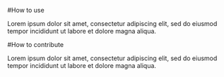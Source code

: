 #How to use

Lorem ipsum dolor sit amet, consectetur adipiscing elit, sed do eiusmod tempor incididunt ut labore et dolore magna aliqua.

#How to contribute

Lorem ipsum dolor sit amet, consectetur adipiscing elit, sed do eiusmod tempor incididunt ut labore et dolore magna aliqua.

